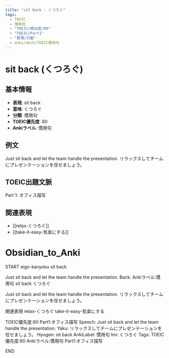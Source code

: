 ```yaml
---
title: "sit back - くつろぐ"
tags:
  - TOEIC
  - 慣用句
  - "TOEIC/頻出度/80"
  - "TOEIC/Part1"
  - "表現/行動"
  - anki/deck/TOEIC慣用句
---
```


# sit back (くつろぐ)

## 基本情報
- **表現**: sit back
- **意味**: くつろぐ
- **分類**: 慣用句
- **TOEIC優先度**: 80
- **Ankiラベル**: 慣用句

## 例文
Just sit back and let the team handle the presentation.
リラックスしてチームにプレゼンテーションを任せましょう。

## TOEIC出題文脈
Part 1: オフィス描写

## 関連表現
- [[relax-くつろぐ]]
- [[take-it-easy-気楽にする]]

# Obsidian_to_Anki
START
eigo-kanyoku
sit back

Just sit back and let the team handle the presentation.
Back: 
Ankiラベル:慣用句
sit back
くつろぐ

Just sit back and let the team handle the presentation.
リラックスしてチームにプレゼンテーションを任せましょう。

関連表現
relax-くつろぐ
take-it-easy-気楽にする

TOEIC優先度:80
Part1:オフィス描写
Speech: Just sit back and let the team handle the presentation.
Yaku: リラックスしてチームにプレゼンテーションを任せましょう。
Hyogen: sit back
AnkiLabel: 慣用句
Imi: くつろぐ
Tags: TOEIC優先度:80 Ankiラベル:慣用句 Part1:オフィス描写
<!--ID: 1751043182996-->
END
